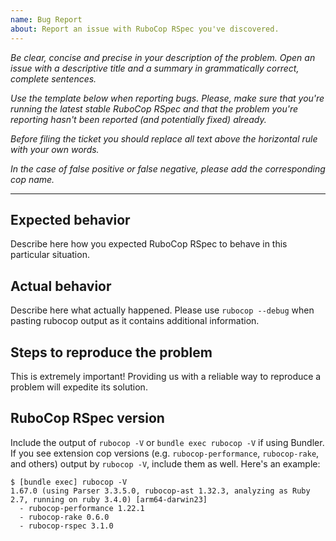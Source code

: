 ```yaml
---
name: Bug Report
about: Report an issue with RuboCop RSpec you've discovered.
---
```


*Be clear, concise and precise in your description of the problem.
Open an issue with a descriptive title and a summary in grammatically correct,
complete sentences.*

*Use the template below when reporting bugs. Please, make sure that
you're running the latest stable RuboCop RSpec and that the problem you're reporting
hasn't been reported (and potentially fixed) already.*

*Before filing the ticket you should replace all text above the horizontal
rule with your own words.*

*In the case of false positive or false negative, please add the
corresponding cop name.*

______________________________________________________________________

## Expected behavior

Describe here how you expected RuboCop RSpec to behave in this particular situation.

## Actual behavior

Describe here what actually happened.
Please use `rubocop --debug` when pasting rubocop output as it contains additional information.

## Steps to reproduce the problem

This is extremely important! Providing us with a reliable way to reproduce
a problem will expedite its solution.

## RuboCop RSpec version

Include the output of `rubocop -V` or `bundle exec rubocop -V` if using Bundler.
If you see extension cop versions (e.g. `rubocop-performance`, `rubocop-rake`, and others)
output by `rubocop -V`, include them as well. Here's an example:

```shell
$ [bundle exec] rubocop -V
1.67.0 (using Parser 3.3.5.0, rubocop-ast 1.32.3, analyzing as Ruby 2.7, running on ruby 3.4.0) [arm64-darwin23]
  - rubocop-performance 1.22.1
  - rubocop-rake 0.6.0
  - rubocop-rspec 3.1.0
```
